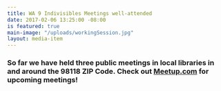 ```yaml
---
title: WA 9 Indivisibles Meetings well-attended
date: 2017-02-06 13:25:00 -08:00
is featured: true
main-image: "/uploads/workingSession.jpg"
layout: media-item
---
```


### So far we have held three public meetings in local libraries in and around the 98118 ZIP Code.  Check out [Meetup.com](https://www.meetup.com/Washington-District-9-Indivisibles/) for upcoming meetings!
